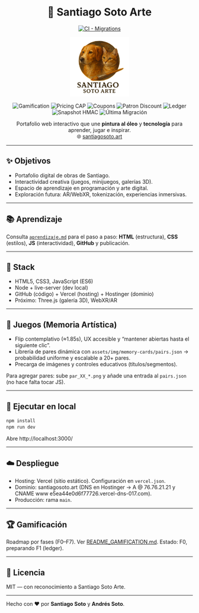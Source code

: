 <div align="center">

  <h1>🎨 Santiago Soto Arte</h1>

  <p>
    <a href="../../actions/workflows/ci-migrations.yml">
      <img alt="CI - Migrations" src="https://github.com/zswamtech/santiago-soto-arte/actions/workflows/ci-migrations.yml/badge.svg" />
    </a>
  </p>

  <p>
    <img src="assets/images/logosantiagoarte1.png" alt="Logo Santiago Soto Arte" width="160" height="160" />
  </p>

  <p>
    <img alt="Gamification" src="https://img.shields.io/badge/Gamification-F0%20(local)-blue" />
    <img alt="Pricing CAP" src="https://img.shields.io/badge/Pricing_CAP-25%25_enforced-brightgreen" />
    <img alt="Coupons" src="https://img.shields.io/badge/Coupons-DB%20+%20Idempotent-success" />
    <img alt="Patron Discount" src="https://img.shields.io/badge/Patron%20Discount-Server%20Mapping-informational" />
    <img alt="Ledger" src="https://img.shields.io/badge/Points_Ledger-Pending%20(F1)-yellow" />
    <img alt="Snapshot HMAC" src="https://img.shields.io/badge/Snapshot_HMAC-TBD-lightgrey" />
    <img alt="Última Migración" src="https://img.shields.io/endpoint?url=https://raw.githubusercontent.com/zswamtech/santiago-soto-arte/feat/ui-extend-cart-hero/badges/migration-badge.json" />
  </p>

  <p>
    Portafolio web interactivo que une <b>pintura al óleo</b> y <b>tecnología</b> para aprender, jugar e inspirar.<br/>
    🌐 <a href="https://santiagosoto.art" target="_blank">santiagosoto.art</a>
  </p>

</div>

---

## ✨ Objetivos

- Portafolio digital de obras de Santiago.
- Interactividad creativa (juegos, minijuegos, galerías 3D).
- Espacio de aprendizaje en programación y arte digital.
- Exploración futura: AR/WebXR, tokenización, experiencias inmersivas.

---

## 📚 Aprendizaje

Consulta [`aprendizaje.md`](./aprendizaje.md) para el paso a paso: **HTML** (estructura), **CSS** (estilos), **JS** (interactividad), **GitHub** y publicación.

---

## 🚀 Stack

- HTML5, CSS3, JavaScript (ES6)
- Node + live-server (dev local)
- GitHub (código) + Vercel (hosting) + Hostinger (dominio)
- Próximo: Three.js (galería 3D), WebXR/AR

---

## 🧩 Juegos (Memoria Artística)

- Flip contemplativo (≈1.85s), UX accesible y “mantener abiertas hasta el siguiente clic”.
- Librería de pares dinámica con `assets/img/memory-cards/pairs.json` → probabilidad uniforme y escalable a 20+ pares.
- Precarga de imágenes y controles educativos (títulos/segmentos). 

Para agregar pares: sube `par_XX_*.png` y añade una entrada al `pairs.json` (no hace falta tocar JS).

---

## 🧪 Ejecutar en local

```bash
npm install
npm run dev
```

Abre http://localhost:3000/

---

## ☁️ Despliegue

- Hosting: Vercel (sitio estático). Configuración en `vercel.json`.
- Dominio: santiagosoto.art (DNS en Hostinger → A @ 76.76.21.21 y CNAME www e5ea44e0d6f77726.vercel-dns-017.com).
- Producción: rama `main`.

---

## 🏆 Gamificación

Roadmap por fases (F0–F7). Ver [README_GAMIFICATION.md](./README_GAMIFICATION.md). Estado: F0, preparando F1 (ledger).

---

## 📄 Licencia

MIT — con reconocimiento a Santiago Soto Arte.

---

Hecho con ❤️ por **Santiago Soto** y **Andrés Soto**.

